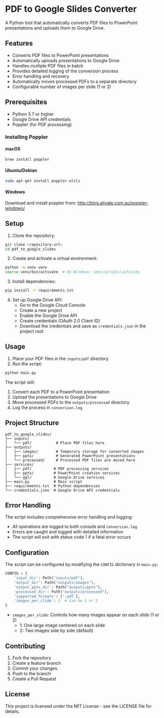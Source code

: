 # PDF to Google Slides Converter

A Python tool that automatically converts PDF files to PowerPoint presentations and uploads them to Google Drive.

## Features

- Converts PDF files to PowerPoint presentations
- Automatically uploads presentations to Google Drive
- Handles multiple PDF files in batch
- Provides detailed logging of the conversion process
- Error handling and recovery
- Automatically moves processed PDFs to a separate directory
- Configurable number of images per slide (1 or 2)

## Prerequisites

- Python 3.7 or higher
- Google Drive API credentials
- Poppler (for PDF processing)

### Installing Poppler

#### macOS
```bash
brew install poppler
```

#### Ubuntu/Debian
```bash
sudo apt-get install poppler-utils
```

#### Windows
Download and install poppler from: http://blog.alivate.com.au/poppler-windows/

## Setup

1. Clone the repository:
```bash
git clone <repository-url>
cd pdf_to_google_slides
```

2. Create and activate a virtual environment:
```bash
python -m venv venv
source venv/bin/activate  # On Windows: venv\Scripts\activate
```

3. Install dependencies:
```bash
pip install -r requirements.txt
```

4. Set up Google Drive API:
   - Go to the Google Cloud Console
   - Create a new project
   - Enable the Google Drive API
   - Create credentials (OAuth 2.0 Client ID)
   - Download the credentials and save as `credentials.json` in the project root

## Usage

1. Place your PDF files in the `inputs/pdf` directory
2. Run the script:
```bash
python main.py
```

The script will:
1. Convert each PDF to a PowerPoint presentation
2. Upload the presentations to Google Drive
3. Move processed PDFs to the `outputs/processed` directory
4. Log the process in `conversion.log`

## Project Structure

```
pdf_to_google_slides/
├── inputs/
│   └── pdf/           # Place PDF files here
├── outputs/
│   ├── images/        # Temporary storage for converted images
│   ├── pptx/          # Generated PowerPoint presentations
│   └── processed/     # Processed PDF files are moved here
├── services/
│   ├── pdf/          # PDF processing services
│   ├── pptx/         # PowerPoint creation services
│   └── ggl/          # Google Drive services
├── main.py           # Main script
├── requirements.txt  # Python dependencies
└── credentials.json  # Google Drive API credentials
```

## Error Handling

The script includes comprehensive error handling and logging:
- All operations are logged to both console and `conversion.log`
- Errors are caught and logged with detailed information
- The script will exit with status code 1 if a fatal error occurs

## Configuration

The script can be configured by modifying the `CONFIG` dictionary in `main.py`:

```python
CONFIG = {
    'input_dir': Path("inputs/pdf"),
    'output_dir': Path("outputs/images"),
    'output_pptx_dir': Path("outputs/pptx"),
    'processed_dir': Path("outputs/processed"),
    'supported_formats': ['.pdf'],
    'images_per_slide': 2  # Can be 1 or 2
}
```

- `images_per_slide`: Controls how many images appear on each slide (1 or 2)
  - 1: One large image centered on each slide
  - 2: Two images side by side (default)

## Contributing

1. Fork the repository
2. Create a feature branch
3. Commit your changes
4. Push to the branch
5. Create a Pull Request

## License

This project is licensed under the MIT License - see the LICENSE file for details.